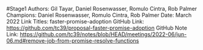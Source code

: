#Stage1
Authors: Gil Tayar, Daniel Rosenwasser, Romulo Cintra, Rob Palmer
Champions: Daniel Rosenwasser, Romulo Cintra, Rob Palmer
Date: March 2022
Link Titles: faster-promise-adoption
GitHub Link: https://github.com/tc39/proposal-faster-promise-adoption
GitHub Note Link: https://github.com/tc39/notes/blob/HEAD/meetings/2022-06/jun-06.md#remove-job-from-promise-resolve-functions
